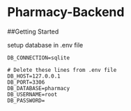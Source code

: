 # Pharmacy-Backend

##Getting Started

setup database in .env file

```
DB_CONNECTION=sqlite

# Delete these lines from .env file
DB_HOST=127.0.0.1 
DB_PORT=3306
DB_DATABASE=pharmacy
DB_USERNAME=root
DB_PASSWORD=

```
